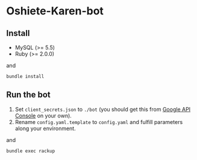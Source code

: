 # Oshiete-Karen-bot

## Install

* MySQL (>= 5.5)
* Ruby (>= 2.0.0)

and

```
bundle install
```

## Run the bot

1. Set `client_secrets.json` to `./bot` (you should get this from [Google API Console]( https://www.google.co.jp/url?sa=t&rct=j&q=&esrc=s&source=web&cd=2&cad=rja&uact=8&ved=0ahUKEwjd2cvZs8HQAhXDm5QKHTFlDmkQFggiMAE&url=https%3A%2F%2Fconsole.developers.google.com%2F&usg=AFQjCNF0eH059mv86nMIlRmfsf42kde-wA&sig2=bzePGZK81Fq22TJ4EFOMHw) on your own).
2. Rename `config.yaml.template` to `config.yaml` and fulfill parameters along your environment.

and

```
bundle exec rackup
```
